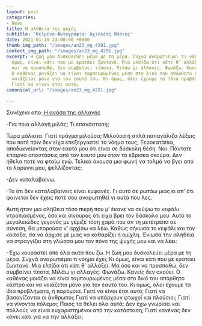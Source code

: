 ```yaml
---
layout: post
categories:
- News
title: Η αλήθεια της ψυχής
subtitle: 'Κείμενο-Φωτογραφία: Αχιλλέας Νάσιος'
date: 2021-01-19 23:00:00 +0000
thumb_img_path: "/images/an23_mg_4291.jpg"
content_img_path: "/images/an23_mg_4291.jpg"
excerpt: Η ζωή μου δυσκολεύει μέρα με τη μέρα. Συχνά αναρωτιέμαι τι νόημα έχει; Κι
  όμως, είναι κάτι που με κρατάει ζωντανό. Μια ελπίδα ότι κάτι θ’ αλλάξει. Μα όσο
  και να προσπαθώ, δεν συμβαίνει τίποτα. Μιλάω γι αλλαγές. Φωνάζω. Κανείς δεν ακούει.
  Ο καθένας μοιάζει να είναι ταμπουρωμένος μέσα στο δικό του απόρθητο κάστρο και να
  νοιάζεται μόνο για τον εαυτό του. Κι όμως, όλοι έχουμε τα ίδια προβλήματα, ή παρόμοια.
  Γιατί να είναι έτσι αυτό;
canonical_url: "/images/an23_mg_4291.jpg"

---
```

Συνέχεια απο:<a href="https://hocusphotus.com/posts/anodus-43/" target="blank"> Η ανάσα της αλλαγής</a>

\-Για ποια αλλαγή μιλάς; Τι επανάσταση;

Τώρα μάλιστα. Γιατί πράγμα μιλούσα; Μιλούσα ή απλά παπαγάλιζα λέξεις που ποτέ πριν δεν είχα επεξεργαστεί το νόημα τους; Ξεροκατάπια, αποδυκνείοντας στον εαυτό μου ότι είναι σε δύσκολη θέση. Ναι. Πάντοτε έπαιρνα αποστάσεις από τον εαυτό μου όταν τα έβρισκα σκούρα. Δεν ήθελα ποτέ να φταίω εγώ. Τελικά άκουσα μια φωνή να τολμά να βγει από το λαρύγγι μου, ψελλίζοντας:

\-Δεν καταλαβαίνω.

\-Το ότι δεν καταλαβαίνεις είναι εμφανές. Γι αυτό σε ρωτάω μιας κι απ’ ότι φαίνεται δεν έχεις ποτέ σου αναρωτηθεί γι αυτά που λες.

Αυτή ήταν μια αλήθεια τόσο πικρή που μ’ έκανε να σκύψω το κεφάλι ντροπιασμένος, όσο και σίγουρος ότι είχα βρει τον δάσκαλο μου. Αυτό το μεγαλειώδες γεγονός με γέμιζε τόση χαρά που αν τη μετέτρεπα σε σύνεση, θα μπορούσα ν’ αρχίσω να λέω. Καθώς σήκωσα το κεφάλι και τον κοίταξα, σα να άρχισε με μιας να καθαρίζει η ομίχλη. Ένιωσα την αλήθεια να στραγγίζει στη γλώσσα μου τον πόνο της ψυχής μου και να λέει:

\-Έχω κουραστεί από όλα αυτά που ζω. Η ζωή μου δυσκολεύει μέρα με τη μέρα. Συχνά αναρωτιέμαι τι νόημα έχει; Κι όμως, είναι κάτι που με κρατάει ζωντανό. Μια ελπίδα ότι κάτι θ’ αλλάξει. Μα όσο και να προσπαθώ, δεν συμβαίνει τίποτα. Μιλάω γι αλλαγές. Φωνάζω. Κανείς δεν ακούει. Ο καθένας μοιάζει να είναι ταμπουρωμένος μέσα στο δικό του απόρθητο κάστρο και να νοιάζεται μόνο για τον εαυτό του. Κι όμως, όλοι έχουμε τα ίδια προβλήματα, ή παρόμοια. Γιατί να είναι έτσι αυτό; Γιατί να βασανίζονται οι άνθρωποι; Γιατί να υπάρχουν φτωχοί και πλούσιοι; Γιατί να γίνονται πόλεμοι; Ποιος τα θέλει όλα αυτά; Δεν έχω γνωρίσει και πολλούς να είναι ευχαριστημένοι από την κατάσταση; Γιατί κανένας δεν κάνει κάτι για να την αλλάξει;